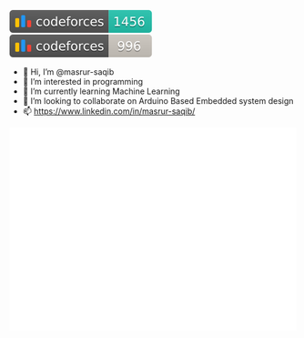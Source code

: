 
![](https://raw.githubusercontent.com/masrur-saqib/codeforces/main/output/max_rating.svg)
![](https://raw.githubusercontent.com/masrur-saqib/codeforces/main/output/rating.svg)

- 👋 Hi, I’m @masrur-saqib
- 👀 I’m interested in programming
- 🌱 I’m currently learning Machine Learning
- 💞️ I’m looking to collaborate on Arduino Based Embedded system design
- 📫 https://www.linkedin.com/in/masrur-saqib/

<!---
masrur-saqib/masrur-saqib is a ✨ special ✨ repository because its `README.md` (this file) appears on your GitHub profile.
You can click the Preview link to take a look at your changes.
--->
 
![](https://github.com/masrur-saqib/codeforces/blob/main/output/light_card.svg#gh-dark-mode-only)
